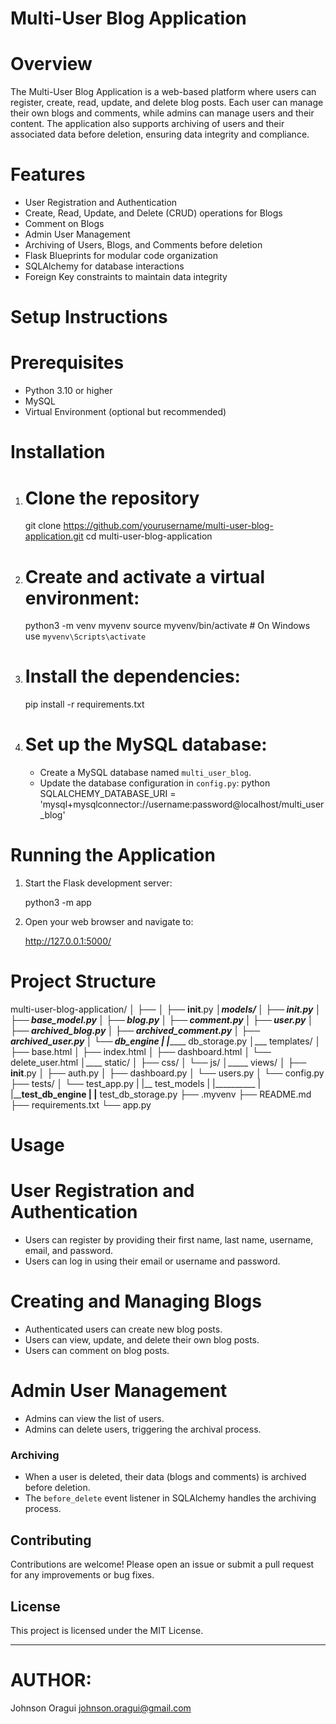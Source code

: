 
# Multi-User Blog Application

# Overview

The Multi-User Blog Application is a web-based platform where users can register, create, read, update, and delete blog posts. Each user can manage their own blogs and comments, while admins can manage users and their content. The application also supports archiving of users and their associated data before deletion, ensuring data integrity and compliance.

# Features

- User Registration and Authentication
- Create, Read, Update, and Delete (CRUD) operations for Blogs
- Comment on Blogs
- Admin User Management
- Archiving of Users, Blogs, and Comments before deletion
- Flask Blueprints for modular code organization
- SQLAlchemy for database interactions
- Foreign Key constraints to maintain data integrity

# Setup Instructions

# Prerequisites

- Python 3.10 or higher
- MySQL
- Virtual Environment (optional but recommended)

# Installation

1. # Clone the repository
  
   git clone https://github.com/yourusername/multi-user-blog-application.git
   cd multi-user-blog-application


2. # Create and activate a virtual environment:

   python3 -m venv myvenv
   source myvenv/bin/activate  # On Windows use `myvenv\Scripts\activate`


3. # Install the dependencies:

   pip install -r requirements.txt


4. # Set up the MySQL database:
   - Create a MySQL database named `multi_user_blog`.
   - Update the database configuration in `config.py`:
  python
     SQLALCHEMY_DATABASE_URI = 'mysql+mysqlconnector://username:password@localhost/multi_user_blog'


# Running the Application

1. Start the Flask development server:

   python3 -m app


2. Open your web browser and navigate to:

   http://127.0.0.1:5000/


# Project Structure


multi-user-blog-application/
│
├── 
│   ├── __init__.py
│___models/
│      ├── __init__.py
│      ├── base_model.py
│      ├── blog.py
│      ├── comment.py
│      ├── user.py
│      ├── archived_blog.py
│      ├── archived_comment.py
│      ├── archived_user.py
│      └── db_engine
|          |_______ db_storage.py
│___ templates/
│      ├── base.html
│      ├── index.html
│      ├── dashboard.html
│      └── delete_user.html
│____ static/
│      ├── css/
│      └── js/
│_____ views/
│      ├── __init__.py
│      ├── auth.py
│      ├── dashboard.py
│      └── users.py
│      └── config.py
├── tests/
│   └── test_app.py
|   |__ test_models
|       |__________
|       |__________test_db_engine
|                  |________ test_db_storage.py
├── .myvenv
├── README.md
├── requirements.txt
└── app.py


# Usage

# User Registration and Authentication

- Users can register by providing their first name, last name, username, email, and password.
- Users can log in using their email or username and password.

# Creating and Managing Blogs

- Authenticated users can create new blog posts.
- Users can view, update, and delete their own blog posts.
- Users can comment on blog posts.

# Admin User Management

- Admins can view the list of users.
- Admins can delete users, triggering the archival process.

### Archiving

- When a user is deleted, their data (blogs and comments) is archived before deletion.
- The `before_delete` event listener in SQLAlchemy handles the archiving process.

## Contributing

Contributions are welcome! Please open an issue or submit a pull request for any improvements or bug fixes.

## License

This project is licensed under the MIT License.

---

# AUTHOR:

Johnson Oragui <johnson.oragui@gmail.com>
